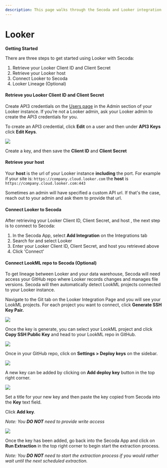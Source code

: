 ```yaml
---
description: This page walks through the Secoda and Looker integration that Secoda supports
---
```


# Looker

**Getting Started**

There are three steps to get started using Looker with Secoda:

1. Retrieve your Looker Client ID and Client Secret
2. Retrieve your Looker host
3. Connect Looker to Secoda
4. Looker Lineage (Optional)

#### **Retrieve you Looker Client ID and Client Secret** <a href="#h_fe76e01a02" id="h_fe76e01a02"></a>

Create API3 credentials on the [Users page](https://docs.looker.com/admin-options/settings/users) in the Admin section of your Looker instance. If you’re not a Looker admin, ask your Looker admin to create the API3 credentials for you.

To create an API3 credential, click **Edit** on a user and then under **API3 Keys** click **Edit Keys**.

![](https://downloads.intercomcdn.com/i/o/378332385/8e16211840f3aa4d3a3aade6/Screen+Shot+2021-08-19+at+10.45.42+PM.png)

Create a key, and then save the **Client ID** and **Client Secret**

#### **Retrieve your host** <a href="#h_75eb18a905" id="h_75eb18a905"></a>

Your **host** is the url of your Looker instance **including** the port. For example if your site is: `https://company.cloud.looker.com` the **host** is `https://company.cloud.looker.com:443`

Sometimes an admin will have specified a custom API url. If that's the case, reach out to your admin and ask them to provide that url.

#### **Connect Looker to Secoda** <a href="#h_f136e3163c" id="h_f136e3163c"></a>

After retrieving your Looker Client ID, Client Secret, and host , the next step is to connect to Secoda:

1. In the Secoda App, select **Add Integration** on the Integrations tab
2. Search for and select Looker
3. Enter your Looker Client ID, Client Secret, and host you retrieved above
4. Click 'Connect'

#### Connect LookML repo to Secoda (Optional) <a href="#h_306dadb3b4" id="h_306dadb3b4"></a>

To get lineage between Looker and your data warehouse, Secoda will need access your GitHub repo where Looker records changes and manages file versions. Secoda will then automatically detect LookML projects connected to your Looker instance.

Navigate to the Git tab on the Looker Integration Page and you will see your LookML projects. For each project you want to connect, click **Generate SSH Key Pair.**

![](https://downloads.intercomcdn.com/i/o/489709026/5585e7ae847484c71b4a1a87/Screen+Shot+2022-03-31+at+4.22.05+PM.png)

Once the key is generate, you can select your LookML project and click **Copy SSH Public Key** and head to your LookML repo in GitHub.

![](https://downloads.intercomcdn.com/i/o/489712358/77a4d1225dc8cab5eea88093/image.png)

Once in your GitHub repo, click on **Settings > Deploy keys** on the sidebar.

![](https://downloads.intercomcdn.com/i/o/489714467/decf0b4194df7bc1671ed1b2/Screen+Shot+2022-03-31+at+4.31.54+PM.png)

A new key can be added by clicking on **Add deploy key** button in the top right corner.

![](https://downloads.intercomcdn.com/i/o/489718929/57a0c40bcf93056145475eda/image.png)

Set a title for your new key and then paste the key copied from Secoda into the **Key** text field.

Click **Add key**.

_Note: You **DO NOT** need to provide write access_

![](https://downloads.intercomcdn.com/i/o/489718165/18dea438e4ac144e091fc2bc/image.png)

Once the key has been added, go back into the Secoda App and click on **Run Extraction** in the top right corner to begin start the extraction process.

_Note: You **DO NOT** need to start the extraction process if you would rather wait until the next scheduled extraction._
